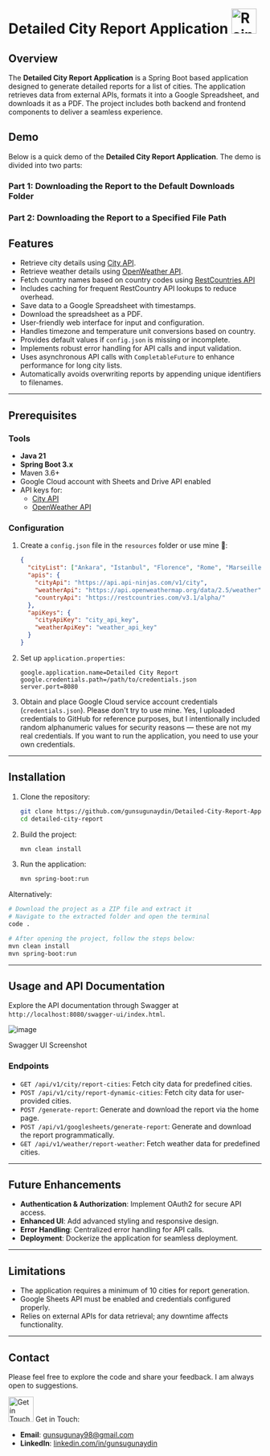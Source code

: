 # Detailed City Report Application <img src="https://media.tenor.com/TwkVSDkjf1MAAAAj/dudu-bubu-raining.gif" alt="Rainy Gif" width="50" height="50">

## Overview
The **Detailed City Report Application** is a Spring Boot based application designed to generate detailed reports for a list of cities. The application retrieves data from external APIs, formats it into a Google Spreadsheet, and downloads it as a PDF. The project includes both backend and frontend components to deliver a seamless experience.

## Demo

Below is a quick demo of the **Detailed City Report Application**. The demo is divided into two parts:

### Part 1: Downloading the Report to the Default Downloads Folder



### Part 2: Downloading the Report to a Specified File Path



## Features

- Retrieve city details using [City API](https://www.api-ninjas.com/api/city).
- Retrieve weather details using [OpenWeather API](https://openweathermap.org/current).
- Fetch country names based on country codes using [RestCountries API](https://restcountries.com/)
- Includes caching for frequent RestCountry API lookups to reduce overhead.
- Save data to a Google Spreadsheet with timestamps.
- Download the spreadsheet as a PDF.
- User-friendly web interface for input and configuration.
- Handles timezone and temperature unit conversions based on country.
- Provides default values if `config.json` is missing or incomplete.
- Implements robust error handling for API calls and input validation.
- Uses asynchronous API calls with `CompletableFuture` to enhance performance for long city lists.
- Automatically avoids overwriting reports by appending unique identifiers to filenames.

---

## Prerequisites
### Tools
- **Java 21**
- **Spring Boot 3.x**
- Maven 3.6+
- Google Cloud account with Sheets and Drive API enabled
- API keys for:
  - [City API](https://www.api-ninjas.com/api/city)
  - [OpenWeather API](https://openweathermap.org/current)

### Configuration
1. Create a `config.json` file in the `resources` folder or use mine 🫠:
   ```json
   {
     "cityList": ["Ankara", "Istanbul", "Florence", "Rome", "Marseille", "Seoul", "Madrid", "Tokyo", "Los Angeles", "New York"],
     "apis": {
       "cityApi": "https://api.api-ninjas.com/v1/city",
       "weatherApi": "https://api.openweathermap.org/data/2.5/weather",
       "countryApi": "https://restcountries.com/v3.1/alpha/"
     },
     "apiKeys": {
       "cityApiKey": "city_api_key",
       "weatherApiKey": "weather_api_key"
     }
   }
   ```
2. Set up `application.properties`:
   ```properties
   google.application.name=Detailed City Report
   google.credentials.path=/path/to/credentials.json
   server.port=8080
   ```
3. Obtain and place Google Cloud service account credentials (`credentials.json`). Please don't try to use mine. Yes, I uploaded credentials to GitHub for reference purposes, but I intentionally included random alphanumeric values for security reasons — these are not my real credentials. If you want to run the application, you need to use your own credentials.

---

## Installation
1. Clone the repository:
   ```bash
   git clone https://github.com/gunsugunaydin/Detailed-City-Report-Application
   cd detailed-city-report
   ```
2. Build the project:
   ```bash
   mvn clean install
   ```
3. Run the application:
   ```bash
   mvn spring-boot:run
   ```
Alternatively:
```bash
# Download the project as a ZIP file and extract it
# Navigate to the extracted folder and open the terminal
code .

# After opening the project, follow the steps below:
mvn clean install
mvn spring-boot:run
```
---
## Usage and API Documentation

Explore the API documentation through Swagger at `http://localhost:8080/swagger-ui/index.html`.

![image](https://github.com/user-attachments/assets/9f159bca-68e0-4dc1-9ffe-4f9721f344eb)

Swagger UI Screenshot

### Endpoints
- `GET /api/v1/city/report-cities`: Fetch city data for predefined cities.
- `POST /api/v1/city/report-dynamic-cities`: Fetch city data for user-provided cities.
- `POST /generate-report`: Generate and download the report via the home page.
- `POST /api/v1/googlesheets/generate-report`: Generate and download the report programmatically.
- `GET /api/v1/weather/report-weather`: Fetch weather data for predefined cities.

---

## Future Enhancements
- **Authentication & Authorization**: Implement OAuth2 for secure API access.
- **Enhanced UI**: Add advanced styling and responsive design.
- **Error Handling**: Centralized error handling for API calls.
- **Deployment**: Dockerize the application for seamless deployment.

---

## Limitations
- The application requires a minimum of 10 cities for report generation.
- Google Sheets API must be enabled and credentials configured properly.
- Relies on external APIs for data retrieval; any downtime affects functionality.

---

## Contact
Please feel free to explore the code and share your feedback. I am always open to suggestions.

<img src="https://media.tenor.com/v63_brUy45wAAAAi/peach-goma-love-peach-cat.gif" alt="Get in Touch Gif" width="50" height="50"> Get in Touch:

- **Email**: [gunsugunay98@gmail.com](mailto:gunsugunay98@gmail.com)
- **LinkedIn**: [linkedin.com/in/gunsugunaydin](https://www.linkedin.com/in/gunsugunaydin/)

